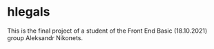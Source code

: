 # hlegals

This is the final project of a student of the Front End Basic (18.10.2021) group Aleksandr Nikonets.
